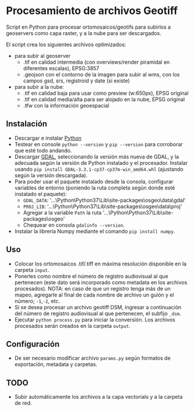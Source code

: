 # Procesamiento de archivos Geotiff
Script en Python para procesar ortomosaicos/geotifs para subirlos a geoservers como capa raster, y a la nube para ser descargados.

El script crea los siguientes archivos optimizados:
- para subir al geoserver
    - .tif en calidad intermedia (con overviews/render piramidal en diferentes escalas), EPSG:3857
    - .geojson con el contorno de la imagen para subir al wms, con los campos gsd, srs, registroid y date (si existe)
- para subir a la nube:
    - .tif en calidad baja para usar como preview (w:650px), EPSG original
    - .tif en calidad media/alta para ser alojado en la nube, EPSG original
    - .tfw con la información geoespacial

## Instalación
- Descargar e instalar [Python](https://www.python.org/downloads/)
- Testear en console `python --version` y `pip --version` para corroborar que esté todo andando.
- Descargar [GDAL](https://www.lfd.uci.edu/~gohlke/pythonlibs/#gdal), seleccionando la versión más nueva de GDAL, y la adecuada según la versión de Python instalado y el procesador. Instalar usando `pip install GDAL-3.3.1-cp37-cp37m-win_amd64.whl` (ajustando según la versión descargada).
- Para poder usar el paquete instalado desde la consola, configurar variables de entorno (poniendo la ruta completa según donde esté instalado el paquete):
    - `GDAL_DATA`: '...\Python\Python37\Lib\site-packages\osgeo\data\gdal'
    - `PROJ_LIB`: '...\Python\Python37\Lib\site-packages\osgeo\data\proj'
    - Agregar a la variable `Path` la ruta '...\Python\Python37\Lib\site-packages\osgeo'
    - Chequear en consola `gdalinfo --version`.
- Instalar la librería Numpy mediante el comando  `pip install numpy`.

## Uso
- Colocar los ortomosaicos .tif/.tiff en máxima resolución disponible en la carpeta `input`.
- Ponerles como nombre el número de registro audiovisual al que pertenecen (este dato será incorporado como metadata en los archivos procesados). NOTA: en caso de que un registro tenga más de un mapeo, agregarle al final de cada nombre de archivo un guión y el número; `-1`,`-2`, etc.
- Si se desea procesar un archivo geotiff DSM, ingresar a continuación del número de registro audiovisual al que pertenecen, el subfijo `_dsm`.
- Ejecutar `python process.py` para iniciar la conversión. Los archivos procesados serán creados en la carpeta `output`.

## Configuración
- De ser necesario modificar archivo `params.py` según formatos de exportación, metadata y carpetas.

## TODO
- Subir automáticamente los archivos a la capa vectorials y a la carpeta de red.


